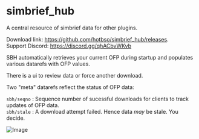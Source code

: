 # simbrief_hub
A central resource of simbrief data for other plugins.

Download link: https://github.com/hotbso/simbrief_hub/releases. \
Support Discord: https://discord.gg/qhACbvWKvb

SBH automatically retrieves your current OFP during startup and populates various datarefs with OFP values.

There is a ui to review data or force another download.

Two "meta" datarefs reflect the status of OFP data:

```sbh/seqno``` : Sequence number of sucessful downloads for clients to track updates of OFP data.\
```sbh/stale``` : A download attempt failed. Hence data *may* be stale. You decide.


![Image](images/ui_drt.jpg)
